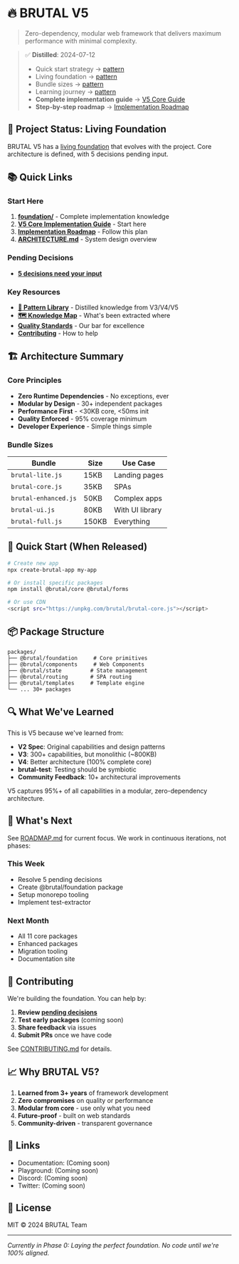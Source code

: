# 🔥 BRUTAL V5

> Zero-dependency, modular web framework that delivers maximum performance with minimal complexity.

> ✅ **Distilled**: 2024-07-12  
> - Quick start strategy → [pattern](./foundation/patterns/architecture/quick-start-strategy.md)
> - Living foundation → [pattern](./foundation/patterns/governance/phased-development.md)
> - Bundle sizes → [pattern](./foundation/patterns/architecture/bundle-composition.md)
> - Learning journey → [pattern](./foundation/patterns/learning/version-evolution.md)
> - **Complete implementation guide** → [V5 Core Guide](./foundation/V5-CORE-IMPLEMENTATION-GUIDE.md)
> - **Step-by-step roadmap** → [Implementation Roadmap](./foundation/IMPLEMENTATION-ROADMAP.md)

## 🎯 Project Status: Living Foundation

BRUTAL V5 has a [living foundation](./foundation/patterns/governance/phased-development.md) that evolves with the project. Core architecture is defined, with 5 decisions pending input.

## 📚 Quick Links

### Start Here
1. **[foundation/](./foundation/)** - Complete implementation knowledge
2. **[V5 Core Implementation Guide](./foundation/V5-CORE-IMPLEMENTATION-GUIDE.md)** - Start here
3. **[Implementation Roadmap](./foundation/IMPLEMENTATION-ROADMAP.md)** - Follow this plan
4. **[ARCHITECTURE.md](./ARCHITECTURE.md)** - System design overview

### Pending Decisions
- **[5 decisions need your input](./foundation/decisions/pending/)** 

### Key Resources
- **[🧬 Pattern Library](./foundation/patterns/)** - Distilled knowledge from V3/V4/V5
- **[🗺️ Knowledge Map](./foundation/KNOWLEDGE-MAP.md)** - What's been extracted where
- **[Quality Standards](./foundation/standards/quality/)** - Our bar for excellence
- **[Contributing](./CONTRIBUTING.md)** - How to help

## 🏗️ Architecture Summary

### Core Principles
- **Zero Runtime Dependencies** - No exceptions, ever
- **Modular by Design** - 30+ independent packages
- **Performance First** - <30KB core, <50ms init
- **Quality Enforced** - 95% coverage minimum
- **Developer Experience** - Simple things simple

### Bundle Sizes
| Bundle | Size | Use Case |
|--------|------|----------|
| `brutal-lite.js` | 15KB | Landing pages |
| `brutal-core.js` | 35KB | SPAs |
| `brutal-enhanced.js` | 50KB | Complex apps |
| `brutal-ui.js` | 80KB | With UI library |
| `brutal-full.js` | 150KB | Everything |

## 🚀 Quick Start (When Released)

```bash
# Create new app
npx create-brutal-app my-app

# Or install specific packages
npm install @brutal/core @brutal/forms

# Or use CDN
<script src="https://unpkg.com/brutal/brutal-core.js"></script>
```

## 📦 Package Structure

```
packages/
├── @brutal/foundation     # Core primitives
├── @brutal/components     # Web Components
├── @brutal/state         # State management
├── @brutal/routing       # SPA routing
├── @brutal/templates     # Template engine
└── ... 30+ packages
```

## 🔍 What We've Learned

This is V5 because we've learned from:
- **V2 Spec**: Original capabilities and design patterns
- **V3**: 300+ capabilities, but monolithic (~800KB)
- **V4**: Better architecture (100% complete core)
- **brutal-test**: Testing should be symbiotic
- **Community Feedback**: 10+ architectural improvements

V5 captures 95%+ of all capabilities in a modular, zero-dependency architecture.

## 🚀 What's Next

See [ROADMAP.md](./ROADMAP.md) for current focus. We work in continuous iterations, not phases:

### This Week
- Resolve 5 pending decisions
- Create @brutal/foundation package
- Setup monorepo tooling
- Implement test-extractor

### Next Month  
- All 11 core packages
- Enhanced packages
- Migration tooling
- Documentation site

## 🤝 Contributing

We're building the foundation. You can help by:
1. **Review [pending decisions](./foundation/decisions/pending/)**
2. **Test early packages** (coming soon)
3. **Share feedback** via issues
4. **Submit PRs** once we have code

See [CONTRIBUTING.md](./CONTRIBUTING.md) for details.

## 📈 Why BRUTAL V5?

1. **Learned from 3+ years** of framework development
2. **Zero compromises** on quality or performance
3. **Modular from core** - use only what you need
4. **Future-proof** - built on web standards
5. **Community-driven** - transparent governance

## 🔗 Links

- Documentation: (Coming soon)
- Playground: (Coming soon)
- Discord: (Coming soon)
- Twitter: (Coming soon)

## 📄 License

MIT © 2024 BRUTAL Team

---

*Currently in Phase 0: Laying the perfect foundation. No code until we're 100% aligned.*